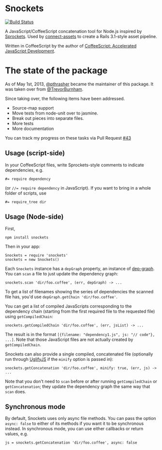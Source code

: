 
# Snockets

[![Build Status](https://travis-ci.org/pthrasher/snockets.png?branch=develop)](https://travis-ci.org/pthrasher/snockets)

A JavaScript/CoffeeScript concatenation tool for Node.js inspired by [Sprockets](https://github.com/sstephenson/sprockets). Used by [connect-assets](http://github.com/TrevorBurnham/connect-assets) to create a Rails 3.1-style asset pipeline.

Written in CoffeeScript by the author of [CoffeeScript: Accelerated JavaScript Development](http://pragprog.com/book/tbcoffee/coffeescript).

# The state of the package

As of May 1st, 2013, [@pthrasher](https://github.com/pthrasher) became the maintainer of this package. It was taken over from [@TrevorBurnham](https://github.com/TrevorBurnham).

Since taking over, the following items have been addressed.

*  Source-map support
*  Move tests from node-unit over to jasmine.
*  Break out pieces into separate files.
*  More tests
*  More documentation

You can track my progress on these tasks via Pull Request [#43](https://github.com/pthrasher/snockets/pull/43)


## Usage (script-side)

In your CoffeeScript files, write Sprockets-style comments to indicate dependencies, e.g.

    #= require dependency

(or `//= require dependency` in JavaScript). If you want to bring in a whole folder of scripts, use

    #= require_tree dir

## Usage (Node-side)

First,

    npm install snockets

Then in your app:

    Snockets = require 'snockets'
    snockets = new Snockets()

Each `Snockets` instance has a `depGraph` property, an instance of [dep-graph](https://github.com/TrevorBurnham/dep-graph). You can `scan` a file to just update the dependency graph:

    snockets.scan 'dir/foo.coffee', (err, depGraph) -> ...

To get a list of filenames showing the series of dependencies the scanned file has, you'd use `depGraph.getChain 'dir/foo.coffee'`.

You can get a list of compiled JavaScripts corresponding to the dependency chain (starting from the first required file to the requested file) using `getCompiledChain`:

    snockets.getCompiledChain 'dir/foo.coffee', (err, jsList) -> ...

The result is in the format `[{filename: "dependency1.js", js: "// code"}, ...]`. Note that those JavaScript files are not actually created by `getCompiledChain`.

Snockets can also provide a single compiled, concatenated file (optionally run through [UglifyJS](https://github.com/mishoo/UglifyJS) if the `minify` option is passed in):

    snockets.getConcatenation 'dir/foo.coffee', minify: true, (err, js) -> ...

Note that you don't need to `scan` before or after running `getCompiledChain` or `getConcatenation`; they update the dependency graph the same way that `scan` does.

## Synchronous mode

By default, Snockets uses only async file methods. You can pass the option `async: false` to either of its methods if you want it to be synchronous instead. In synchronous mode, you can use either callbacks or return values, e.g.

    js = snockets.getConcatenation 'dir/foo.coffee', async: false
